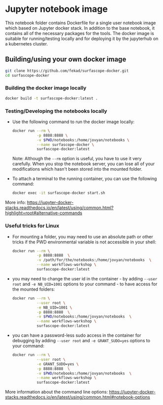 # Jupyter notebook image 

This notebook folder contains Dockerfile for a single user notebook image which based on Jupyter docker stack.
In addition to the base notebook, it contains all of the necessary packages for the tools. 
The docker image is suitable for running/testing locally and for deploying it by the jupyterhub on a kubernetes cluster.

## Building/using your own docker image

```bash
git clone https://github.com/fekad/surfascope-docker.git
cd surfascope-docker
```

### Building the docker image locally

```bash
docker build -t surfascope-docker:latest .
```

### Testing/Developing the notebooks locally
- Use the following command to run the docker image locally:
  ```bash
  docker run --rm \
             -p 8888:8888 \
             -v $PWD/notebooks:/home/jovyan/notebooks \
             --name surfascope-docker \
             surfascope-docker:latest 
  ```
  Note: Although the `--rm` option is useful, you have to use it very carefully. When you stop the notebook server, you can lose all of your modifications which hasn't been stored into the mounted folder.

- To attach a terminal to the running container, you can use the following command:
  ```bash
  docker exec -it surfascope-docker start.sh
  ```
  
More info: https://jupyter-docker-stacks.readthedocs.io/en/latest/using/common.html?highlight=root#alternative-commands
    
    
### Useful tricks for Linux

- For mounting a folder, you may need to use an absolute path or other tricks if the PWD environmental variable is not accessible in your shell:
  ```bash
  docker run --rm \
             -p 8888:8888  \
             -v /path/for/the/notebooks:/home/jovyan/notebooks  \
             --name workflows-workshop \
             surfascope-docker:latest
  ```
- you may need to change the user id in the container - by adding `--user root` and `-e NB_UID=1001` options to your command - to have access for the mounted folders:
  ```bash
  docker run --rm \
             --user root \
             -e NB_UID=1001 \
             -p 8888:8888  \
             -v $PWD/notebooks:/home/jovyan/notebooks  \
             --name workflows-workshop \
             surfascope-docker:latest
  ```
- you can have a password-less sudo access in the container for debugging by adding `--user root` and `-e GRANT_SUDO=yes` options to your command:
  ```bash
  docker run --rm \
             --user root \
             -e GRANT_SUDO=yes \
             -p 8888:8888  \
             -v $PWD/notebooks:/home/jovyan/notebooks  \
             --name workflows-workshop \
             surfascope-docker:latest
  ```
    
More information about the command line options: https://jupyter-docker-stacks.readthedocs.io/en/latest/using/common.html#notebook-options



